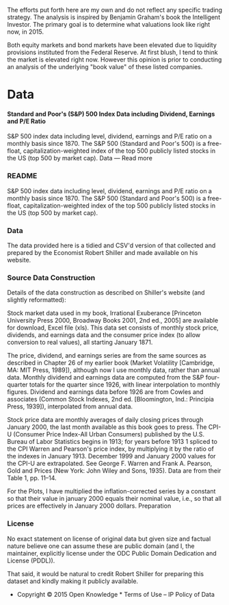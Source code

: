 The efforts put forth here are my own and do not reflect any specific trading strategy. The analysis is inspired by Benjamin Graham's book the Intelligent Investor. The primary goal is to determine what valuations look like right now, in 2015. 

Both equity markets and bond markets have been elevated due to liquidity provisions instituted from the Federal Reserve. At first blush, I tend to think the market is elevated right now. However this opinion is prior to conducting an analysis of the underlying "book value" of these listed companies.

# Data
#### Standard and Poor's (S&P) 500 Index Data including Dividend, Earnings and P/E Ratio
S&P 500 index data including level, dividend, earnings and P/E ratio on a monthly basis since 1870. The S&P 500 (Standard and Poor's 500) is a free-float, capitalization-weighted index of the top 500 publicly listed stocks in the US (top 500 by market cap). Data — Read more

### README
S&P 500 index data including level, dividend, earnings and P/E ratio on a monthly basis since 1870. The S&P 500 (Standard and Poor's 500) is a free-float, capitalization-weighted index of the top 500 publicly listed stocks in the US (top 500 by market cap).

### Data
The data provided here is a tidied and CSV'd version of that collected and prepared by the Economist Robert Shiller and made available on his website.

### Source Data Construction

Details of the data construction as described on Shiller's website (and slightly reformatted):

Stock market data used in my book, Irrational Exuberance [Princeton University Press 2000, Broadway Books 2001, 2nd ed., 2005] are available for download, Excel file (xls). This data set consists of monthly stock price, dividends, and earnings data and the consumer price index (to allow conversion to real values), all starting January 1871.

The price, dividend, and earnings series are from the same sources as described in Chapter 26 of my earlier book (Market Volatility [Cambridge, MA: MIT Press, 1989]), although now I use monthly data, rather than annual data. Monthly dividend and earnings data are computed from the S&P four-quarter totals for the quarter since 1926, with linear interpolation to monthly figures. Dividend and earnings data before 1926 are from Cowles and associates (Common Stock Indexes, 2nd ed. [Bloomington, Ind.: Principia Press, 1939]), interpolated from annual data.

Stock price data are monthly averages of daily closing prices through January 2000, the last month available as this book goes to press. The CPI-U (Consumer Price Index-All Urban Consumers) published by the U.S. Bureau of Labor Statistics begins in 1913; for years before 1913 1 spliced to the CPI Warren and Pearson's price index, by multiplying it by the ratio of the indexes in January 1913. December 1999 and January 2000 values for the CPI-U are extrapolated. See George F. Warren and Frank A. Pearson, Gold and Prices (New York: John Wiley and Sons, 1935). Data are from their Table 1, pp. 11–14.

For the Plots, I have multiplied the inflation-corrected series by a constant so that their value in january 2000 equals their nominal value, i.e., so that all prices are effectively in January 2000 dollars.
Preparation

### License
No exact statement on license of original data but given size and factual nature believe one can assume these are public domain (and I, the maintainer, explicitly license under the ODC Public Domain Dedication and License (PDDL)).

That said, it would be natural to credit Robert Shiller for preparing this dataset and kindly making it publicly available.

* Copyright © 2015 Open Knowledge *
Terms of Use – IP Policy of Data

